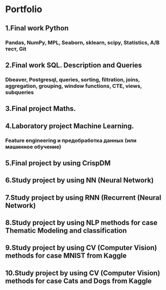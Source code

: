 # Portfolio
## 1.Final work Python

### Pandas, NumPy, MPL, Seaborn, sklearn, scipy, Statistics, A/B тест, Git

## 2.Final work SQL. Description and Queries

### Dbeaver, Postgresql, queries, sorting, filtration, joins, aggregation, grouping, window functions, CTE, views, subqueries

## 3.Final project Maths.

## 4.Laboratory project Machine Learning.

### Feature engineering и предобработка данных (или машинное обучение)

## 5.Final project by using CrispDM

## 6.Study project by using NN (Neural Network)

## 7.Study project by using RNN (Recurrent (Neural Network)

## 8.Study project by using NLP methods for case Thematic Modeling and classification

## 9.Study project by using CV (Computer Vision) methods for case MNIST from Kaggle

## 10.Study project by using CV (Computer Vision) methods for case Cats and Dogs from Kaggle